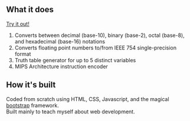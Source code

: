 ## What it does

<a href="https://aaroncql.github.io/CS2100-tools/">Try it out!</a>

1) Converts between decimal (base-10), binary (base-2), octal (base-8), and
hexadecimal (base-16) notations
2) Converts floating point numbers to/from IEEE 754 single-precision format
3) Truth table generator for up to 5 distinct variables
4) MIPS Architecture instruction encoder

## How it's built

Coded from scratch using HTML, CSS, Javascript, and the magical <a href="https://getbootstrap.com/">bootstrap</a> framework.  
Built mainly to teach myself about web development.
